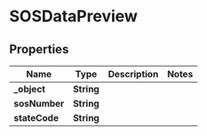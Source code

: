

# SOSDataPreview


## Properties

| Name | Type | Description | Notes |
|------------ | ------------- | ------------- | -------------|
|**_object** | **String** |  |  |
|**sosNumber** | **String** |  |  |
|**stateCode** | **String** |  |  |



